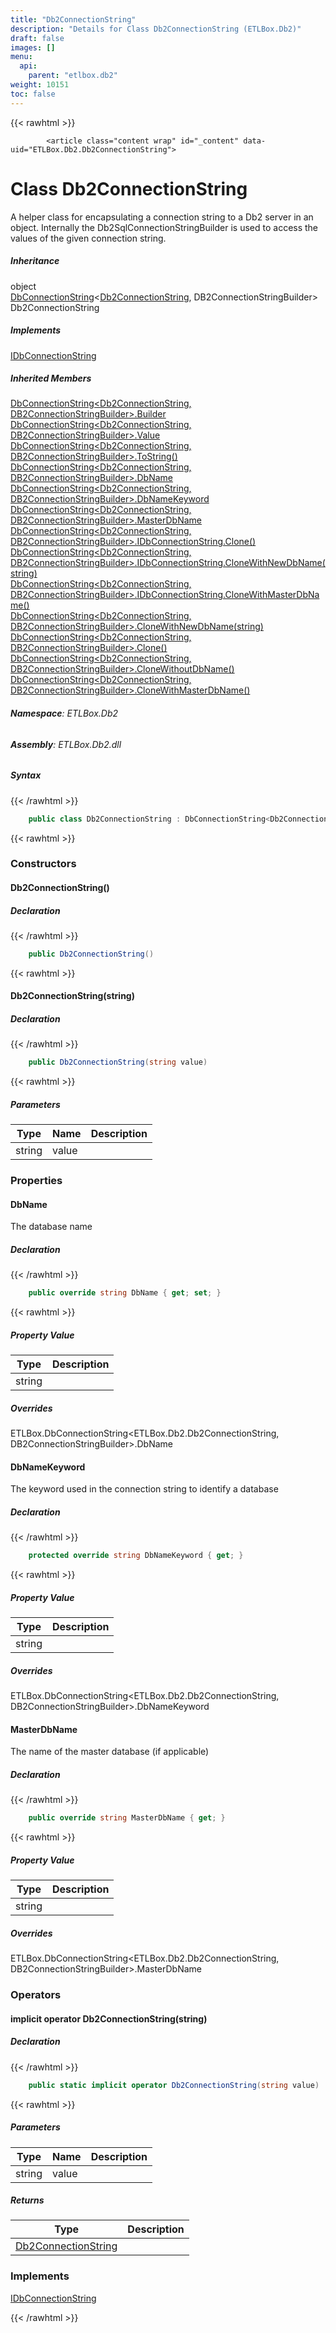 ```yaml
---
title: "Db2ConnectionString"
description: "Details for Class Db2ConnectionString (ETLBox.Db2)"
draft: false
images: []
menu:
  api:
    parent: "etlbox.db2"
weight: 10151
toc: false
---
```


{{< rawhtml >}}

            <article class="content wrap" id="_content" data-uid="ETLBox.Db2.Db2ConnectionString">
  <h1 id="ETLBox_Db2_Db2ConnectionString" data-uid="ETLBox.Db2.Db2ConnectionString" class="text-break">Class Db2ConnectionString
</h1>
  <div class="markdown level0 summary"><p>A helper class for encapsulating a connection string to a Db2 server in an object.
Internally the Db2SqlConnectionStringBuilder is used to access the values of the given connection string.</p>
</div>
  <div class="markdown level0 conceptual"></div>
  <div class="inheritance">
    <h5>Inheritance</h5>
    <div class="level0"><span class="xref">object</span></div>
    <div class="level1"><a class="xref" href="/api/etlbox/dbconnectionstring-2">DbConnectionString</a>&lt;<a class="xref" href="/api/etlbox.db2/db2connectionstring">Db2ConnectionString</a>, <span class="xref">DB2ConnectionStringBuilder</span>&gt;</div>
    <div class="level2"><span class="xref">Db2ConnectionString</span></div>
  </div>
  <div class="implements">
    <h5>Implements</h5>
    <div><a class="xref" href="/api/etlbox/idbconnectionstring">IDbConnectionString</a></div>
  </div>
  <div class="inheritedMembers">
    <h5>Inherited Members</h5>
    <div>
      <a class="xref" href="/api/etlbox/dbconnectionstring-2#ETLBox_DbConnectionString_2_Builder">DbConnectionString&lt;Db2ConnectionString, DB2ConnectionStringBuilder&gt;.Builder</a>
    </div>
    <div>
      <a class="xref" href="/api/etlbox/dbconnectionstring-2#ETLBox_DbConnectionString_2_Value">DbConnectionString&lt;Db2ConnectionString, DB2ConnectionStringBuilder&gt;.Value</a>
    </div>
    <div>
      <a class="xref" href="/api/etlbox/dbconnectionstring-2#ETLBox_DbConnectionString_2_ToString">DbConnectionString&lt;Db2ConnectionString, DB2ConnectionStringBuilder&gt;.ToString()</a>
    </div>
    <div>
      <a class="xref" href="/api/etlbox/dbconnectionstring-2#ETLBox_DbConnectionString_2_DbName">DbConnectionString&lt;Db2ConnectionString, DB2ConnectionStringBuilder&gt;.DbName</a>
    </div>
    <div>
      <a class="xref" href="/api/etlbox/dbconnectionstring-2#ETLBox_DbConnectionString_2_DbNameKeyword">DbConnectionString&lt;Db2ConnectionString, DB2ConnectionStringBuilder&gt;.DbNameKeyword</a>
    </div>
    <div>
      <a class="xref" href="/api/etlbox/dbconnectionstring-2#ETLBox_DbConnectionString_2_MasterDbName">DbConnectionString&lt;Db2ConnectionString, DB2ConnectionStringBuilder&gt;.MasterDbName</a>
    </div>
    <div>
      <a class="xref" href="/api/etlbox/dbconnectionstring-2#ETLBox_DbConnectionString_2_ETLBox_IDbConnectionString_Clone">DbConnectionString&lt;Db2ConnectionString, DB2ConnectionStringBuilder&gt;.IDbConnectionString.Clone()</a>
    </div>
    <div>
      <a class="xref" href="/api/etlbox/dbconnectionstring-2#ETLBox_DbConnectionString_2_ETLBox_IDbConnectionString_CloneWithNewDbName_System_String_">DbConnectionString&lt;Db2ConnectionString, DB2ConnectionStringBuilder&gt;.IDbConnectionString.CloneWithNewDbName(string)</a>
    </div>
    <div>
      <a class="xref" href="/api/etlbox/dbconnectionstring-2#ETLBox_DbConnectionString_2_ETLBox_IDbConnectionString_CloneWithMasterDbName">DbConnectionString&lt;Db2ConnectionString, DB2ConnectionStringBuilder&gt;.IDbConnectionString.CloneWithMasterDbName()</a>
    </div>
    <div>
      <a class="xref" href="/api/etlbox/dbconnectionstring-2#ETLBox_DbConnectionString_2_CloneWithNewDbName_System_String_">DbConnectionString&lt;Db2ConnectionString, DB2ConnectionStringBuilder&gt;.CloneWithNewDbName(string)</a>
    </div>
    <div>
      <a class="xref" href="/api/etlbox/dbconnectionstring-2#ETLBox_DbConnectionString_2_Clone">DbConnectionString&lt;Db2ConnectionString, DB2ConnectionStringBuilder&gt;.Clone()</a>
    </div>
    <div>
      <a class="xref" href="/api/etlbox/dbconnectionstring-2#ETLBox_DbConnectionString_2_CloneWithoutDbName">DbConnectionString&lt;Db2ConnectionString, DB2ConnectionStringBuilder&gt;.CloneWithoutDbName()</a>
    </div>
    <div>
      <a class="xref" href="/api/etlbox/dbconnectionstring-2#ETLBox_DbConnectionString_2_CloneWithMasterDbName">DbConnectionString&lt;Db2ConnectionString, DB2ConnectionStringBuilder&gt;.CloneWithMasterDbName()</a>
    </div>
  </div>
<h6><strong>Namespace</strong>: ETLBox.Db2</h6>
  <h6><strong>Assembly</strong>: ETLBox.Db2.dll</h6>
  <h5 id="ETLBox_Db2_Db2ConnectionString_syntax">Syntax</h5>
{{< /rawhtml >}}

```C#
    public class Db2ConnectionString : DbConnectionString<Db2ConnectionString, DB2ConnectionStringBuilder>, IDbConnectionString
```

{{< rawhtml >}}
  <h3 id="constructors">Constructors
</h3>
  <a id="ETLBox_Db2_Db2ConnectionString__ctor_" data-uid="ETLBox.Db2.Db2ConnectionString.#ctor*"></a>
  <h4 id="ETLBox_Db2_Db2ConnectionString__ctor" data-uid="ETLBox.Db2.Db2ConnectionString.#ctor">Db2ConnectionString()</h4>
  <div class="markdown level1 summary"></div>
  <div class="markdown level1 conceptual"></div>
  <h5 class="declaration">Declaration</h5>
{{< /rawhtml >}}

```C#
    public Db2ConnectionString()
```

{{< rawhtml >}}
  <a id="ETLBox_Db2_Db2ConnectionString__ctor_" data-uid="ETLBox.Db2.Db2ConnectionString.#ctor*"></a>
  <h4 id="ETLBox_Db2_Db2ConnectionString__ctor_System_String_" data-uid="ETLBox.Db2.Db2ConnectionString.#ctor(System.String)">Db2ConnectionString(string)</h4>
  <div class="markdown level1 summary"></div>
  <div class="markdown level1 conceptual"></div>
  <h5 class="declaration">Declaration</h5>
{{< /rawhtml >}}

```C#
    public Db2ConnectionString(string value)
```

{{< rawhtml >}}
  <h5 class="parameters">Parameters</h5>
  <table class="table table-bordered table-striped table-condensed">
    <thead>
      <tr>
        <th>Type</th>
        <th>Name</th>
        <th>Description</th>
      </tr>
    </thead>
    <tbody>
      <tr>
        <td><span class="xref">string</span></td>
        <td><span class="parametername">value</span></td>
        <td></td>
      </tr>
    </tbody>
  </table>
  <h3 id="properties">Properties
</h3>
  <a id="ETLBox_Db2_Db2ConnectionString_DbName_" data-uid="ETLBox.Db2.Db2ConnectionString.DbName*"></a>
  <h4 id="ETLBox_Db2_Db2ConnectionString_DbName" data-uid="ETLBox.Db2.Db2ConnectionString.DbName">DbName</h4>
  <div class="markdown level1 summary"><p>The database name</p>
</div>
  <div class="markdown level1 conceptual"></div>
  <h5 class="declaration">Declaration</h5>
{{< /rawhtml >}}

```C#
    public override string DbName { get; set; }
```

{{< rawhtml >}}
  <h5 class="propertyValue">Property Value</h5>
  <table class="table table-bordered table-striped table-condensed">
    <thead>
      <tr>
        <th>Type</th>
        <th>Description</th>
      </tr>
    </thead>
    <tbody>
      <tr>
        <td><span class="xref">string</span></td>
        <td></td>
      </tr>
    </tbody>
  </table>
  <h5 class="overrides">Overrides</h5>
  <div><span class="xref">ETLBox.DbConnectionString&lt;ETLBox.Db2.Db2ConnectionString, DB2ConnectionStringBuilder&gt;.DbName</span></div>
  <a id="ETLBox_Db2_Db2ConnectionString_DbNameKeyword_" data-uid="ETLBox.Db2.Db2ConnectionString.DbNameKeyword*"></a>
  <h4 id="ETLBox_Db2_Db2ConnectionString_DbNameKeyword" data-uid="ETLBox.Db2.Db2ConnectionString.DbNameKeyword">DbNameKeyword</h4>
  <div class="markdown level1 summary"><p>The keyword used in the connection string to identify a database</p>
</div>
  <div class="markdown level1 conceptual"></div>
  <h5 class="declaration">Declaration</h5>
{{< /rawhtml >}}

```C#
    protected override string DbNameKeyword { get; }
```

{{< rawhtml >}}
  <h5 class="propertyValue">Property Value</h5>
  <table class="table table-bordered table-striped table-condensed">
    <thead>
      <tr>
        <th>Type</th>
        <th>Description</th>
      </tr>
    </thead>
    <tbody>
      <tr>
        <td><span class="xref">string</span></td>
        <td></td>
      </tr>
    </tbody>
  </table>
  <h5 class="overrides">Overrides</h5>
  <div><span class="xref">ETLBox.DbConnectionString&lt;ETLBox.Db2.Db2ConnectionString, DB2ConnectionStringBuilder&gt;.DbNameKeyword</span></div>
  <a id="ETLBox_Db2_Db2ConnectionString_MasterDbName_" data-uid="ETLBox.Db2.Db2ConnectionString.MasterDbName*"></a>
  <h4 id="ETLBox_Db2_Db2ConnectionString_MasterDbName" data-uid="ETLBox.Db2.Db2ConnectionString.MasterDbName">MasterDbName</h4>
  <div class="markdown level1 summary"><p>The name of the master database (if applicable)</p>
</div>
  <div class="markdown level1 conceptual"></div>
  <h5 class="declaration">Declaration</h5>
{{< /rawhtml >}}

```C#
    public override string MasterDbName { get; }
```

{{< rawhtml >}}
  <h5 class="propertyValue">Property Value</h5>
  <table class="table table-bordered table-striped table-condensed">
    <thead>
      <tr>
        <th>Type</th>
        <th>Description</th>
      </tr>
    </thead>
    <tbody>
      <tr>
        <td><span class="xref">string</span></td>
        <td></td>
      </tr>
    </tbody>
  </table>
  <h5 class="overrides">Overrides</h5>
  <div><span class="xref">ETLBox.DbConnectionString&lt;ETLBox.Db2.Db2ConnectionString, DB2ConnectionStringBuilder&gt;.MasterDbName</span></div>
  <h3 id="operators">Operators
</h3>
  <a id="ETLBox_Db2_Db2ConnectionString_op_Implicit_" data-uid="ETLBox.Db2.Db2ConnectionString.op_Implicit*"></a>
  <h4 id="ETLBox_Db2_Db2ConnectionString_op_Implicit_System_String__ETLBox_Db2_Db2ConnectionString" data-uid="ETLBox.Db2.Db2ConnectionString.op_Implicit(System.String)~ETLBox.Db2.Db2ConnectionString">implicit operator Db2ConnectionString(string)</h4>
  <div class="markdown level1 summary"></div>
  <div class="markdown level1 conceptual"></div>
  <h5 class="declaration">Declaration</h5>
{{< /rawhtml >}}

```C#
    public static implicit operator Db2ConnectionString(string value)
```

{{< rawhtml >}}
  <h5 class="parameters">Parameters</h5>
  <table class="table table-bordered table-striped table-condensed">
    <thead>
      <tr>
        <th>Type</th>
        <th>Name</th>
        <th>Description</th>
      </tr>
    </thead>
    <tbody>
      <tr>
        <td><span class="xref">string</span></td>
        <td><span class="parametername">value</span></td>
        <td></td>
      </tr>
    </tbody>
  </table>
  <h5 class="returns">Returns</h5>
  <table class="table table-bordered table-striped table-condensed">
    <thead>
      <tr>
        <th>Type</th>
        <th>Description</th>
      </tr>
    </thead>
    <tbody>
      <tr>
        <td><a class="xref" href="/api/etlbox.db2/db2connectionstring">Db2ConnectionString</a></td>
        <td></td>
      </tr>
    </tbody>
  </table>
  <h3 id="implements">Implements</h3>
  <div>
      <a class="xref" href="/api/etlbox/idbconnectionstring">IDbConnectionString</a>
  </div>

{{< /rawhtml >}}
